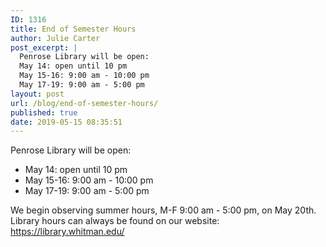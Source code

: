 ```yaml
---
ID: 1316
title: End of Semester Hours
author: Julie Carter
post_excerpt: |
  Penrose Library will be open:
  May 14: open until 10 pm
  May 15-16: 9:00 am - 10:00 pm
  May 17-19: 9:00 am - 5:00 pm
layout: post
url: /blog/end-of-semester-hours/
published: true
date: 2019-05-15 08:35:51
---
```

<!-- wp:paragraph -->
<p>Penrose Library will be open: </p>
<!-- /wp:paragraph -->

<!-- wp:list -->
<ul><li>May 14: open until 10 pm </li><li>May 15-16: 9:00 am - 10:00 pm </li><li>May 17-19: 9:00 am - 5:00 pm</li></ul>
<!-- /wp:list -->

<!-- wp:paragraph -->
<p>We begin observing summer hours, M-F 9:00 am - 5:00 pm, on May 20th. Library hours can always be found on our website: <a rel="noreferrer noopener" href="https://library.whitman.edu/" target="_blank">https://library.whitman.edu/</a></p>
<!-- /wp:paragraph -->